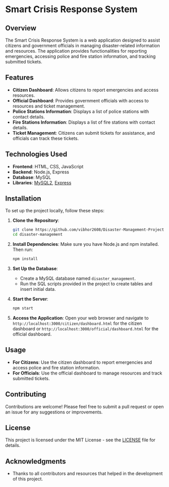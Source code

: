 # Smart Crisis Response System

## Overview

The Smart Crisis Response System is a web application designed to assist citizens and government officials in managing disaster-related information and resources. The application provides functionalities for reporting emergencies, accessing police and fire station information, and tracking submitted tickets.

## Features

- **Citizen Dashboard**: Allows citizens to report emergencies and access resources.
- **Official Dashboard**: Provides government officials with access to resources and ticket management.
- **Police Stations Information**: Displays a list of police stations with contact details.
- **Fire Stations Information**: Displays a list of fire stations with contact details.
- **Ticket Management**: Citizens can submit tickets for assistance, and officials can track these tickets.

## Technologies Used

- **Frontend**: HTML, CSS, JavaScript
- **Backend**: Node.js, Express
- **Database**: MySQL
- **Libraries**: [MySQL2](https://www.npmjs.com/package/mysql2), [Express](https://expressjs.com/)

## Installation

To set up the project locally, follow these steps:

1. **Clone the Repository**:
   ```bash
   git clone https://github.com/vibhor2608/Disaster-Management-Project.git
   cd disaster-management
   ```

2. **Install Dependencies**:
   Make sure you have Node.js and npm installed. Then run:
   ```bash
   npm install
   ```

3. **Set Up the Database**:
   - Create a MySQL database named `disaster_management`.
   - Run the SQL scripts provided in the project to create tables and insert initial data.

4. **Start the Server**:
   ```bash
   npm start
   ```

5. **Access the Application**:
   Open your web browser and navigate to `http://localhost:3000/citizen/dashboard.html` for the citizen dashboard or `http://localhost:3000/official/dashboard.html` for the official dashboard.

## Usage

- **For Citizens**: Use the citizen dashboard to report emergencies and access police and fire station information.
- **For Officials**: Use the official dashboard to manage resources and track submitted tickets.

## Contributing

Contributions are welcome! Please feel free to submit a pull request or open an issue for any suggestions or improvements.

## License

This project is licensed under the MIT License - see the [LICENSE](LICENSE) file for details.

## Acknowledgments

- Thanks to all contributors and resources that helped in the development of this project.